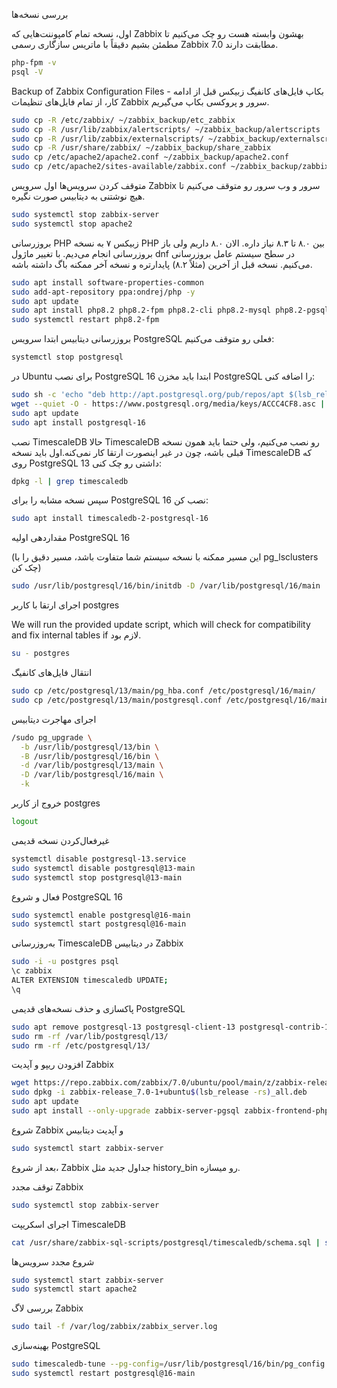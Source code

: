  بررسی نسخه‌ها
 
اول، نسخه تمام کامپوننت‌هایی که Zabbix بهشون وابسته هست رو چک می‌کنیم تا مطمئن بشیم دقیقاً با ماتریس سازگاری رسمی Zabbix 7.0 مطابقت دارند.
```bash
php-fpm -v
psql -V
```
Backup of Zabbix Configuration Files - بکاپ فایل‌های کانفیگ زبیکس
قبل از ادامه کار، از تمام فایل‌های تنظیمات Zabbix سرور و پروکسی بکاپ می‌گیریم.
```bash
sudo cp -R /etc/zabbix/ ~/zabbix_backup/etc_zabbix
sudo cp -R /usr/lib/zabbix/alertscripts/ ~/zabbix_backup/alertscripts
sudo cp -R /usr/lib/zabbix/externalscripts/ ~/zabbix_backup/externalscripts
sudo cp -R /usr/share/zabbix/ ~/zabbix_backup/share_zabbix
sudo cp /etc/apache2/apache2.conf ~/zabbix_backup/apache2.conf
sudo cp /etc/apache2/sites-available/zabbix.conf ~/zabbix_backup/zabbix.conf

```
متوقف کردن سرویس‌ها
اول سرویس Zabbix سرور و وب سرور رو متوقف می‌کنیم تا هیچ نوشتنی به دیتابیس صورت نگیره.

```bash
sudo systemctl stop zabbix-server
sudo systemctl stop apache2
```
بروزرسانی PHP
زبیکس ۷ به نسخه PHP بین ۸.۰ تا ۸.۳ نیاز داره. الان ۸.۰ داریم ولی باز بروزرسانی انجام می‌دیم.
با تغییر ماژول dnf در سطح سیستم عامل بروزرسانی می‌کنیم. نسخه قبل از آخرین (مثلاً ۸.۲) پایدارتره و نسخه آخر ممکنه باگ داشته باشه.
```bash
sudo apt install software-properties-common
sudo add-apt-repository ppa:ondrej/php -y
sudo apt update
sudo apt install php8.2 php8.2-fpm php8.2-cli php8.2-mysql php8.2-pgsql php8.2-xml php8.2-mbstring php8.2-bcmath php8.2-curl
sudo systemctl restart php8.2-fpm
```
بروزرسانی دیتابیس
ابتدا سرویس PostgreSQL فعلی رو متوقف می‌کنیم:

```bash
systemctl stop postgresql
```
در Ubuntu برای نصب PostgreSQL 16 ابتدا باید مخزن PostgreSQL را اضافه کنی:
```bash
sudo sh -c 'echo "deb http://apt.postgresql.org/pub/repos/apt $(lsb_release -cs)-pgdg main" > /etc/apt/sources.list.d/pgdg.list'
wget --quiet -O - https://www.postgresql.org/media/keys/ACCC4CF8.asc | sudo apt-key add -
sudo apt update
sudo apt install postgresql-16
```


نصب TimescaleDB
حالا TimescaleDB رو نصب می‌کنیم، ولی حتما باید همون نسخه قبلی باشه، چون در غیر اینصورت ارتقا کار نمی‌کنه.اول باید نسخه TimescaleDB که روی PostgreSQL 13 داشتی رو چک کنی:
```bash
dpkg -l | grep timescaledb
```
سپس نسخه مشابه را برای PostgreSQL 16 نصب کن:
```bash
sudo apt install timescaledb-2-postgresql-16
```

مقداردهی اولیه PostgreSQL 16

(این مسیر ممکنه با نسخه سیستم شما متفاوت باشد، مسیر دقیق را با pg_lsclusters چک کن)
```bash
sudo /usr/lib/postgresql/16/bin/initdb -D /var/lib/postgresql/16/main
```

اجرای ارتقا با کاربر postgres

 We will run the provided update script, which will check for compatibility and fix internal tables if لازم بود.
 ```bash
su - postgres
```


انتقال فایل‌های کانفیگ
```bash
sudo cp /etc/postgresql/13/main/pg_hba.conf /etc/postgresql/16/main/
sudo cp /etc/postgresql/13/main/postgresql.conf /etc/postgresql/16/main/
```

اجرای مهاجرت دیتابیس
```bash
/sudo pg_upgrade \
  -b /usr/lib/postgresql/13/bin \
  -B /usr/lib/postgresql/16/bin \
  -d /var/lib/postgresql/13/main \
  -D /var/lib/postgresql/16/main \
  -k

```


خروج از کاربر postgres
```bash
logout
```

غیرفعال‌کردن نسخه قدیمی
```bash
systemctl disable postgresql-13.service
sudo systemctl disable postgresql@13-main
sudo systemctl stop postgresql@13-main
```

فعال و شروع PostgreSQL 16

```bash
sudo systemctl enable postgresql@16-main
sudo systemctl start postgresql@16-main
```


به‌روزرسانی TimescaleDB در دیتابیس Zabbix

```bash
sudo -i -u postgres psql
\c zabbix
ALTER EXTENSION timescaledb UPDATE;
\q
```



پاکسازی و حذف نسخه‌های قدیمی PostgreSQL

```bash
sudo apt remove postgresql-13 postgresql-client-13 postgresql-contrib-13
sudo rm -rf /var/lib/postgresql/13/
sudo rm -rf /etc/postgresql/13/

```


افزودن ریپو و آپدیت Zabbix
```bash
wget https://repo.zabbix.com/zabbix/7.0/ubuntu/pool/main/z/zabbix-release/zabbix-release_7.0-1+ubuntu$(lsb_release -rs)_all.deb
sudo dpkg -i zabbix-release_7.0-1+ubuntu$(lsb_release -rs)_all.deb
sudo apt update
sudo apt install --only-upgrade zabbix-server-pgsql zabbix-frontend-php zabbix-agent

```


شروع Zabbix و آپدیت دیتابیس

```bash
sudo systemctl start zabbix-server

```
بعد از شروع، Zabbix جداول جدید مثل history_bin رو میسازه.


توقف مجدد Zabbix
```bash
sudo systemctl stop zabbix-server

```

اجرای اسکریپت TimescaleDB


```bash
cat /usr/share/zabbix-sql-scripts/postgresql/timescaledb/schema.sql | sudo -u zabbix psql zabbix

```


شروع مجدد سرویس‌ها
```bash
sudo systemctl start zabbix-server
sudo systemctl start apache2

```


بررسی لاگ Zabbix


```bash
sudo tail -f /var/log/zabbix/zabbix_server.log

```


بهینه‌سازی PostgreSQL

```bash
sudo timescaledb-tune --pg-config=/usr/lib/postgresql/16/bin/pg_config --max-conns=100
sudo systemctl restart postgresql@16-main

```







